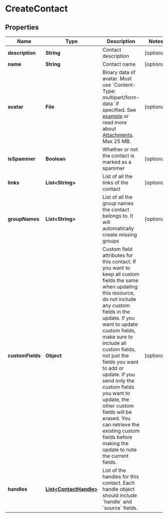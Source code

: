 

# CreateContact


## Properties

| Name | Type | Description | Notes |
|------------ | ------------- | ------------- | -------------|
|**description** | **String** | Contact description |  [optional] |
|**name** | **String** | Contact name |  [optional] |
|**avatar** | **File** | Binary data of avatar. Must use &#x60;Content-Type: multipart/form-data&#x60; if specified. See [example](https://gist.github.com/hdornier/e04d04921032e98271f46ff8a539a4cb) or read more about [Attachments](https://dev.frontapp.com/docs/attachments-1).  Max 25 MB. |  [optional] |
|**isSpammer** | **Boolean** | Whether or not the contact is marked as a spammer |  [optional] |
|**links** | **List&lt;String&gt;** | List of all the links of the contact |  [optional] |
|**groupNames** | **List&lt;String&gt;** | List of all the group names the contact belongs to. It will automatically create missing groups |  [optional] |
|**customFields** | **Object** | Custom field attributes for this contact. If you want to keep all custom fields the same when updating this resource, do not include any custom fields in the update. If you want to update custom fields, make sure to include all custom fields, not just the fields you want to add or update. If you send only the custom fields you want to update, the other custom fields will be erased. You can retrieve the existing custom fields before making the update to note the current fields. |  [optional] |
|**handles** | [**List&lt;ContactHandle&gt;**](ContactHandle.md) | List of the handles for this contact. Each handle object should include &#x60;handle&#x60; and &#x60;source&#x60; fields. |  |



